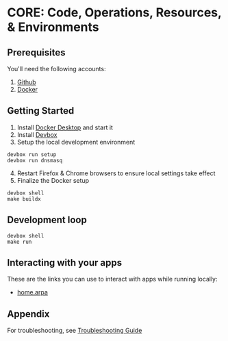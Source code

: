 # CORE: Code, Operations, Resources, & Environments

## Prerequisites

You'll need the following accounts:

1. [Github](https://github.com/)
2. [Docker](https://docker.com/)

## Getting Started

1. Install [Docker Desktop](https://www.docker.com/products/docker-desktop/) and start it
2. Install [Devbox](./docs/DEVBOX.md)
3. Setup the local development environment
```
devbox run setup
devbox run dnsmasq
```
4. Restart Firefox & Chrome browsers to ensure local settings take effect
5. Finalize the Docker setup
```
devbox shell
make buildx
```

## Development loop

```
devbox shell
make run
```

## Interacting with your apps

These are the links you can use to interact with apps while running locally:
- [home.arpa](https://home.arpa)

## Appendix

For troubleshooting, see [Troubleshooting Guide](./docs/TROUBLESHOOTING.md)

